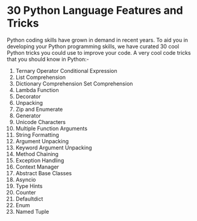 # 30 Python Language Features and Tricks
Python coding skills have grown in demand in recent years. To aid you in developing your Python programming skills, we have curated 30 cool Python tricks you could use to improve your code.  A very cool code tricks that you should know in Python:-
1. Ternary Operator Conditional Expression
2. List Comprehension
3. Dictionary Comprehension
Set Comprehension
4. Lambda Function
5. Decorator
6. Unpacking
7. Zip and Enumerate
8. Generator
9.  Unicode Characters
10. Multiple Function Arguments
11. String Formatting
12. Argument Unpacking
15. Keyword Argument Unpacking
16. Method Chaining
17. Exception Handling
18. Context Manager
19. Abstract Base Classes
20. Asyncio
21. Type Hints
22. Counter
23. Defaultdict
24. Enum
25. Named Tuple
